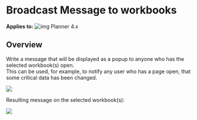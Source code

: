 # Broadcast Message to workbooks

 
 **Applies to:** ![img](https://profitbasedocs.blob.core.windows.net/icons/yes-icon.png) Planner 4.x

## Overview
Write a message that will be displayed as a popup to anyone who has the selected workbook(s) open.
<br/>
This can be used, for example, to notify any user who has a page open, that some critical data has been changed.
<br/>

![](https://profitbasedocs.blob.core.windows.net/plannerimages/BroadCastMessage.png)
<br/>

Resulting message on the selected workbook(s):
<br/>

![](https://profitbasedocs.blob.core.windows.net/plannerimages/ReceiveMessage.png)
